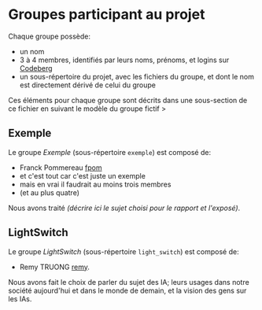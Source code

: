 # Groupes participant au projet

Chaque groupe possède:

 * un nom
 * 3 à 4 membres, identifiés par leurs noms, prénoms, et logins sur [Codeberg](https://codeberg.org)
 * un sous-répertoire du projet, avec les fichiers du groupe, et dont le nom est directement dérivé de celui du groupe

Ces éléments pour chaque groupe sont décrits dans une sous-section de ce fichier en suivant le modèle du groupe fictif >
## Exemple

Le groupe _Exemple_  (sous-répertoire `exemple`) est composé de:

 * Franck Pommereau [fpom](https://codeberg.org/fpom)
 * et c'est tout car c'est juste un exemple
 * mais en vrai il faudrait au moins trois membres
 * (et au plus quatre)

Nous avons traité _(décrire ici le sujet choisi pour le rapport et l'exposé)_.

## LightSwitch

Le groupe _LightSwitch_ (sous-répertoire `light_switch`) est composé de:
* Remy TRUONG [remy](https://codeberg.org/remy).

Nous avons fait le choix de parler du sujet des IA; leurs usages dans notre société aujourd'hui et dans le monde de demain, et la vision des gens sur les IAs.
